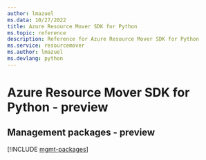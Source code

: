 ```yaml
---
author: lmazuel
ms.data: 10/27/2022
title: Azure Resource Mover SDK for Python
ms.topic: reference
description: Reference for Azure Resource Mover SDK for Python
ms.service: resourcemover
ms.author: lmazuel
ms.devlang: python
---
```

# Azure Resource Mover SDK for Python - preview

## Management packages - preview
[!INCLUDE [mgmt-packages](resource-mover-mgmt-index.md)]